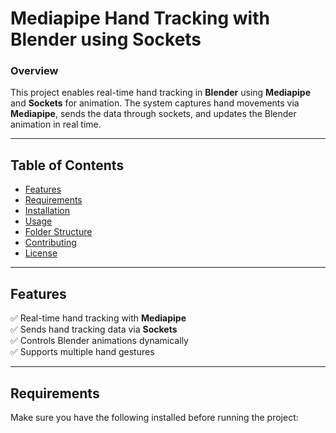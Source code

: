 # **Mediapipe Hand Tracking with Blender using Sockets**

### **Overview**
This project enables real-time hand tracking in **Blender** using **Mediapipe** and **Sockets** for animation. The system captures hand movements via **Mediapipe**, sends the data through sockets, and updates the Blender animation in real time.

---

## **Table of Contents**
- [Features](#features)
- [Requirements](#requirements)
- [Installation](#installation)
- [Usage](#usage)
- [Folder Structure](#folder-structure)
- [Contributing](#contributing)
- [License](#license)

---

## **Features**
✅ Real-time hand tracking with **Mediapipe**  
✅ Sends hand tracking data via **Sockets**  
✅ Controls Blender animations dynamically  
✅ Supports multiple hand gestures  

---

## **Requirements**
Make sure you have the following installed before running the project:

- **Python 3.8+**  
- **Blender 3.x**  
- **Mediapipe** (`pip install mediapipe`)  
- **OpenCV** (`pip install opencv-python`)  
- **Socket Programming Support** (built-in with Python)  

---

## **Installation**
Follow these steps to set up the project:

1. **Clone the repository**
   ```sh
   git clone https://github.com/YOUR_USERNAME/YOUR_REPO_NAME.git
   cd YOUR_REPO_NAME
